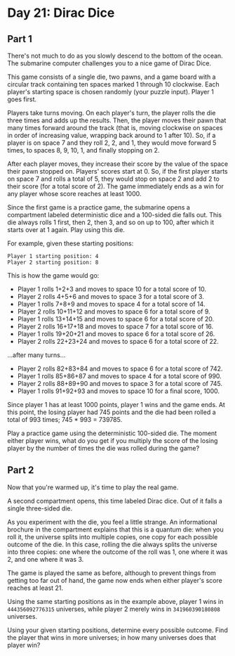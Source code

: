 # Day 21: Dirac Dice

## Part 1

There's not much to do as you slowly descend to the bottom of the ocean. The submarine computer challenges you to a nice game of Dirac Dice.

This game consists of a single die, two pawns, and a game board with a circular track containing ten spaces marked 1 through 10 clockwise. Each player's starting space is chosen randomly (your puzzle input). Player 1 goes first.

Players take turns moving. On each player's turn, the player rolls the die three times and adds up the results. Then, the player moves their pawn that many times forward around the track (that is, moving clockwise on spaces in order of increasing value, wrapping back around to 1 after 10). So, if a player is on space 7 and they roll 2, 2, and 1, they would move forward 5 times, to spaces 8, 9, 10, 1, and finally stopping on 2.

After each player moves, they increase their score by the value of the space their pawn stopped on. Players' scores start at 0. So, if the first player starts on space 7 and rolls a total of 5, they would stop on space 2 and add 2 to their score (for a total score of 2). The game immediately ends as a win for any player whose score reaches at least 1000.

Since the first game is a practice game, the submarine opens a compartment labeled deterministic dice and a 100-sided die falls out. This die always rolls 1 first, then 2, then 3, and so on up to 100, after which it starts over at 1 again. Play using this die.

For example, given these starting positions:

```
Player 1 starting position: 4
Player 2 starting position: 8
```

This is how the game would go:

* Player 1 rolls 1+2+3 and moves to space 10 for a total score of 10.
* Player 2 rolls 4+5+6 and moves to space 3 for a total score of 3.
* Player 1 rolls 7+8+9 and moves to space 4 for a total score of 14.
* Player 2 rolls 10+11+12 and moves to space 6 for a total score of 9.
* Player 1 rolls 13+14+15 and moves to space 6 for a total score of 20.
* Player 2 rolls 16+17+18 and moves to space 7 for a total score of 16.
* Player 1 rolls 19+20+21 and moves to space 6 for a total score of 26.
* Player 2 rolls 22+23+24 and moves to space 6 for a total score of 22.

...after many turns...

* Player 2 rolls 82+83+84 and moves to space 6 for a total score of 742.
* Player 1 rolls 85+86+87 and moves to space 4 for a total score of 990.
* Player 2 rolls 88+89+90 and moves to space 3 for a total score of 745.
* Player 1 rolls 91+92+93 and moves to space 10 for a final score, 1000.

Since player 1 has at least 1000 points, player 1 wins and the game ends. At this point, the losing player had 745 points and the die had been rolled a total of 993 times; 745 * 993 = 739785.

Play a practice game using the deterministic 100-sided die. The moment either player wins, what do you get if you multiply the score of the losing player by the number of times the die was rolled during the game?



## Part 2

Now that you're warmed up, it's time to play the real game.

A second compartment opens, this time labeled Dirac dice. Out of it falls a single three-sided die.

As you experiment with the die, you feel a little strange. An informational brochure in the compartment explains that this is a quantum die: when you roll it, the universe splits into multiple copies, one copy for each possible outcome of the die. In this case, rolling the die always splits the universe into three copies: one where the outcome of the roll was 1, one where it was 2, and one where it was 3.

The game is played the same as before, although to prevent things from getting too far out of hand, the game now ends when either player's score reaches at least 21.

Using the same starting positions as in the example above, player 1 wins in `444356092776315` universes, while player 2 merely wins in `341960390180808` universes.

Using your given starting positions, determine every possible outcome. Find the player that wins in more universes; in how many universes does that player win?


